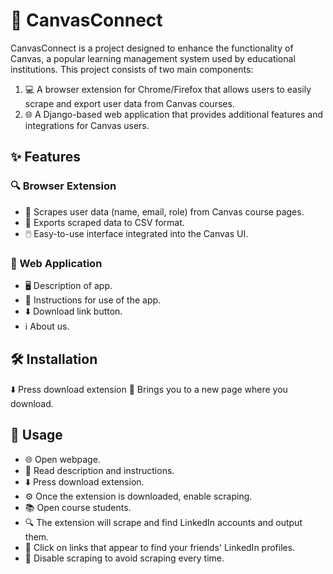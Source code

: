 # 🎨 CanvasConnect

CanvasConnect is a project designed to enhance the functionality of Canvas, a popular learning management system used by educational institutions. This project consists of two main components:

1. 💻 A browser extension for Chrome/Firefox that allows users to easily scrape and export user data from Canvas courses.
2. 🌐 A Django-based web application that provides additional features and integrations for Canvas users.

## ✨ Features

### 🔍 Browser Extension
- 📝 Scrapes user data (name, email, role) from Canvas course pages.
- 📂 Exports scraped data to CSV format.
- 🖱️ Easy-to-use interface integrated into the Canvas UI.

### 🌟 Web Application
- 🖥️ Description of app.
- 📄 Instructions for use of the app.
- ⬇️ Download link button.
- ℹ️ About us.

## 🛠️ Installation
⬇️ Press download extension
🔗 Brings you to a new page where you download.

## 🚀 Usage
- 🌐 Open webpage.
- 📖 Read description and instructions.
- ⬇️ Press download extension.
- ⚙️ Once the extension is downloaded, enable scraping.
- 📚 Open course students.
- 🔍 The extension will scrape and find LinkedIn accounts and output them.
- 👤 Click on links that appear to find your friends' LinkedIn profiles.
- 🚫 Disable scraping to avoid scraping every time.
